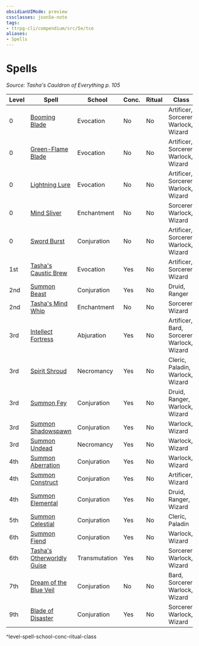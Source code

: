 ```yaml
---
obsidianUIMode: preview
cssclasses: json5e-note
tags:
- ttrpg-cli/compendium/src/5e/tce
aliases:
- Spells
---
```

# Spells
*Source: Tasha's Cauldron of Everything p. 105* 

| Level | Spell | School | Conc. | Ritual | Class |
|-------|-------|--------|-------|--------|-------|
| 0 | [Booming Blade](/3-Mechanics/CLI/spells/booming-blade-tce.md) | Evocation | No | No | Artificer, Sorcerer, Warlock, Wizard |
| 0 | [Green-Flame Blade](/3-Mechanics/CLI/spells/green-flame-blade-tce.md) | Evocation | No | No | Artificer, Sorcerer, Warlock, Wizard |
| 0 | [Lightning Lure](/3-Mechanics/CLI/spells/lightning-lure-tce.md) | Evocation | No | No | Artificer, Sorcerer, Warlock, Wizard |
| 0 | [Mind Sliver](/3-Mechanics/CLI/spells/mind-sliver-xphb.md) | Enchantment | No | No | Sorcerer, Warlock, Wizard |
| 0 | [Sword Burst](/3-Mechanics/CLI/spells/sword-burst-tce.md) | Conjuration | No | No | Artificer, Sorcerer, Warlock, Wizard |
| 1st | [Tasha's Caustic Brew](/3-Mechanics/CLI/spells/tashas-caustic-brew-tce.md) | Evocation | Yes | No | Artificer, Sorcerer, Wizard |
| 2nd | [Summon Beast](/3-Mechanics/CLI/spells/summon-beast-xphb.md) | Conjuration | Yes | No | Druid, Ranger |
| 2nd | [Tasha's Mind Whip](/3-Mechanics/CLI/spells/tashas-mind-whip-tce.md) | Enchantment | No | No | Sorcerer, Wizard |
| 3rd | [Intellect Fortress](/3-Mechanics/CLI/spells/intellect-fortress-tce.md) | Abjuration | Yes | No | Artificer, Bard, Sorcerer, Warlock, Wizard |
| 3rd | [Spirit Shroud](/3-Mechanics/CLI/spells/spirit-shroud-tce.md) | Necromancy | Yes | No | Cleric, Paladin, Warlock, Wizard |
| 3rd | [Summon Fey](/3-Mechanics/CLI/spells/summon-fey-xphb.md) | Conjuration | Yes | No | Druid, Ranger, Warlock, Wizard |
| 3rd | [Summon Shadowspawn](/3-Mechanics/CLI/spells/summon-shadowspawn-tce.md) | Conjuration | Yes | No | Warlock, Wizard |
| 3rd | [Summon Undead](/3-Mechanics/CLI/spells/summon-undead-xphb.md) | Necromancy | Yes | No | Warlock, Wizard |
| 4th | [Summon Aberration](/3-Mechanics/CLI/spells/summon-aberration-xphb.md) | Conjuration | Yes | No | Warlock, Wizard |
| 4th | [Summon Construct](/3-Mechanics/CLI/spells/summon-construct-xphb.md) | Conjuration | Yes | No | Artificer, Wizard |
| 4th | [Summon Elemental](/3-Mechanics/CLI/spells/summon-elemental-xphb.md) | Conjuration | Yes | No | Druid, Ranger, Wizard |
| 5th | [Summon Celestial](/3-Mechanics/CLI/spells/summon-celestial-xphb.md) | Conjuration | Yes | No | Cleric, Paladin |
| 6th | [Summon Fiend](/3-Mechanics/CLI/spells/summon-fiend-xphb.md) | Conjuration | Yes | No | Warlock, Wizard |
| 6th | [Tasha's Otherworldly Guise](/3-Mechanics/CLI/spells/tashas-otherworldly-guise-tce.md) | Transmutation | Yes | No | Sorcerer, Warlock, Wizard |
| 7th | [Dream of the Blue Veil](/3-Mechanics/CLI/spells/dream-of-the-blue-veil-tce.md) | Conjuration | No | No | Bard, Sorcerer, Warlock, Wizard |
| 9th | [Blade of Disaster](/3-Mechanics/CLI/spells/blade-of-disaster-tce.md) | Conjuration | Yes | No | Sorcerer, Warlock, Wizard |
^level-spell-school-conc-ritual-class